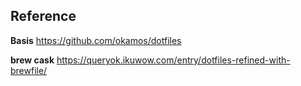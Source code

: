 ## Reference
**Basis**
https://github.com/okamos/dotfiles

**brew cask**
https://queryok.ikuwow.com/entry/dotfiles-refined-with-brewfile/